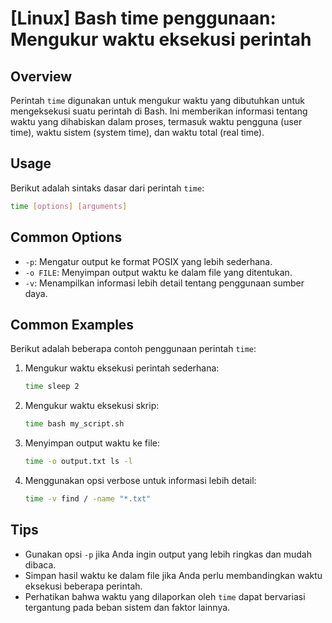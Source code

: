 # [Linux] Bash time penggunaan: Mengukur waktu eksekusi perintah

## Overview
Perintah `time` digunakan untuk mengukur waktu yang dibutuhkan untuk mengeksekusi suatu perintah di Bash. Ini memberikan informasi tentang waktu yang dihabiskan dalam proses, termasuk waktu pengguna (user time), waktu sistem (system time), dan waktu total (real time).

## Usage
Berikut adalah sintaks dasar dari perintah `time`:

```bash
time [options] [arguments]
```

## Common Options
- `-p`: Mengatur output ke format POSIX yang lebih sederhana.
- `-o FILE`: Menyimpan output waktu ke dalam file yang ditentukan.
- `-v`: Menampilkan informasi lebih detail tentang penggunaan sumber daya.

## Common Examples
Berikut adalah beberapa contoh penggunaan perintah `time`:

1. Mengukur waktu eksekusi perintah sederhana:
   ```bash
   time sleep 2
   ```

2. Mengukur waktu eksekusi skrip:
   ```bash
   time bash my_script.sh
   ```

3. Menyimpan output waktu ke file:
   ```bash
   time -o output.txt ls -l
   ```

4. Menggunakan opsi verbose untuk informasi lebih detail:
   ```bash
   time -v find / -name "*.txt"
   ```

## Tips
- Gunakan opsi `-p` jika Anda ingin output yang lebih ringkas dan mudah dibaca.
- Simpan hasil waktu ke dalam file jika Anda perlu membandingkan waktu eksekusi beberapa perintah.
- Perhatikan bahwa waktu yang dilaporkan oleh `time` dapat bervariasi tergantung pada beban sistem dan faktor lainnya.